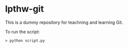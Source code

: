 # lpthw-git

This is a dummy repository for teachning and learning Git.

To run the script:
```
> python script.py
```